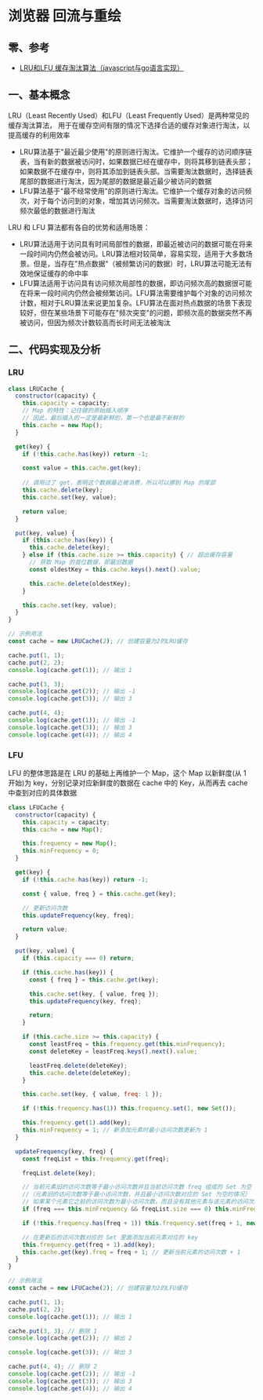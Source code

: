 # 浏览器 回流与重绘

## 零、参考
* [LRU和LFU 缓存淘汰算法（javascript与go语言实现）](https://juejin.cn/post/7254458065310711866)

## 一、基本概念
LRU（Least Recently Used）和LFU（Least Frequently Used）是两种常见的缓存淘汰算法， 用于在缓存空间有限的情况下选择合适的缓存对象进行淘汰，以提高缓存的利用效率
* LRU算法基于"最近最少使用"的原则进行淘汰。它维护一个缓存的访问顺序链表，当有新的数据被访问时，如果数据已经在缓存中，则将其移到链表头部；如果数据不在缓存中，则将其添加到链表头部。当需要淘汰数据时，选择链表尾部的数据进行淘汰，因为尾部的数据是最近最少被访问的数据
* LFU算法基于"最不经常使用"的原则进行淘汰。它维护一个缓存对象的访问频次，对于每个访问到的对象，增加其访问频次。当需要淘汰数据时，选择访问频次最低的数据进行淘汰

LRU 和 LFU 算法都有各自的优势和适用场景：
* LRU算法适用于访问具有时间局部性的数据，即最近被访问的数据可能在将来一段时间内仍然会被访问。LRU算法相对较简单，容易实现，适用于大多数场景。但是，当存在"热点数据"（被频繁访问的数据）时，LRU算法可能无法有效地保证缓存的命中率
* LFU算法适用于访问具有访问频次局部性的数据，即访问频次高的数据很可能在将来一段时间内仍然会被频繁访问。LFU算法需要维护每个对象的访问频次计数，相对于LRU算法来说更加复杂。LFU算法在面对热点数据的场景下表现较好，但在某些场景下可能存在"频次突变"的问题，即频次高的数据突然不再被访问，但因为频次计数较高而长时间无法被淘汰

## 二、代码实现及分析
### LRU
```js
class LRUCache {
  constructor(capacity) {
    this.capacity = capacity;
    // Map 的特性：记住键的原始插入顺序
    // 因此，最后插入的一定是最新鲜的，第一个也是最不新鲜的
    this.cache = new Map();
  }

  get(key) {
    if (!this.cache.has(key)) return -1;

    const value = this.cache.get(key);
    
    // 调用过了 get，表明这个数据最近被消费，所以可以挪到 Map 的尾部
    this.cache.delete(key);
    this.cache.set(key, value);

    return value;
  }

  put(key, value) {
    if (this.cache.has(key)) {
      this.cache.delete(key);
    } else if (this.cache.size >= this.capacity) { // 超出缓存容量
      // 获取 Map 的首位数据，即最旧数据
      const oldestKey = this.cache.keys().next().value;

      this.cache.delete(oldestKey);
    }

    this.cache.set(key, value);
  }
}

// 示例用法
const cache = new LRUCache(2); // 创建容量为2的LRU缓存

cache.put(1, 1);
cache.put(2, 2);
console.log(cache.get(1)); // 输出 1

cache.put(3, 3);
console.log(cache.get(2)); // 输出 -1
console.log(cache.get(3)); // 输出 3

cache.put(4, 4);
console.log(cache.get(1)); // 输出 -1
console.log(cache.get(3)); // 输出 3
console.log(cache.get(4)); // 输出 4
```

### LFU
LFU 的整体思路是在 LRU 的基础上再维护一个 Map，这个 Map 以新鲜度(从 1 开始)为 key，分别记录对应新鲜度的数据在 cache 中的 Key，从而再去 cache 中查到对应的具体数据
```js
class LFUCache {
  constructor(capacity) {
    this.capacity = capacity;
    this.cache = new Map();

    this.frequency = new Map();
    this.minFrequency = 0;
  }

  get(key) {
    if (!this.cache.has(key)) return -1;

    const { value, freq } = this.cache.get(key);

    // 更新访问次数
    this.updateFrequency(key, freq);

    return value;
  }

  put(key, value) {
    if (this.capacity === 0) return;

    if (this.cache.has(key)) {
      const { freq } = this.cache.get(key);

      this.cache.set(key, { value, freq });
      this.updateFrequency(key, freq); 

      return;
    }

    if (this.cache.size >= this.capacity) {
      const leastFreq = this.frequency.get(this.minFrequency);
      const deleteKey = leastFreq.keys().next().value;

      leastFreq.delete(deleteKey);
      this.cache.delete(deleteKey);
    }

    this.cache.set(key, { value, freq: 1 });

    if (!this.frequency.has(1)) this.frequency.set(1, new Set());

    this.frequency.get(1).add(key);
    this.minFrequency = 1; // 新添加元素时最小访问次数更新为 1
  }

  updateFrequency(key, freq) {
    const freqList = this.frequency.get(freq);

    freqList.delete(key);

    // 当前元素旧的访问次数等于最小访问次数并且当前访问次数 freq 组成的 Set 为空
    //（元素旧的访问次数等于最小访问次数，并且最小访问次数对应的 Set 为空的情况）
    // 如果某个元素它之前的访问次数为最小访问次数，而且没有其他元素与该元素的访问次数相同
    if (freq === this.minFrequency && freqList.size === 0) this.minFrequency++;

    if (!this.frequency.has(freq + 1)) this.frequency.set(freq + 1, new Set());

    // 在更新后的访问次数对应的 Set 里面添加当前元素对应的 key
    this.frequency.get(freq + 1).add(key);
    this.cache.get(key).freq = freq + 1; // 更新当前元素的访问次数 + 1
  }
}

// 示例用法
const cache = new LFUCache(2); // 创建容量为2的LFU缓存

cache.put(1, 1);
cache.put(2, 2);
console.log(cache.get(1)); // 输出 1

cache.put(3, 3); // 删除 1
console.log(cache.get(2)); // 输出 2

console.log(cache.get(3)); // 输出 3

cache.put(4, 4); // 删除 2
console.log(cache.get(2)); // 输出 -1
console.log(cache.get(3)); // 输出 3
console.log(cache.get(4)); // 输出 4
```
